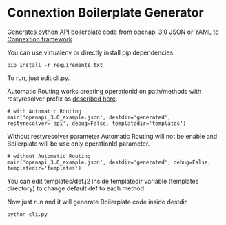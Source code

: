 # Connextion Boilerplate Generator 

Generates python API boilerplate code from openapi 3.0 JSON or YAML to [Connextion framework](https://github.com/zalando/connexion)


You can use virtualenv or directly install pip dependencies:
```
pip install -r requirements.txt
```

To run, just edit cli.py.

Automatic Routing works creating operationId on path/methods with restyresolver prefix as [described here](https://connexion.readthedocs.io/en/latest/routing.html#automatic-routing).
```
# with Automatic Routing
main('openapi_3.0_example.json', destdir='generated', restyresolver='api', debug=False, templatedir='templates')
```

Without restyresolver parameter Automatic Routing will not be enable and Boilerplate will be use only operationId parameter.
```
# without Automatic Routing
main('openapi_3.0_example.json', destdir='generated', debug=False, templatedir='templates')
```

You can edit templates/def.j2 inside templatedir variable (templates directory) to change default def to each method.



Now just run and it will generate Boilerplate code inside destdir.
```
python cli.py
```



